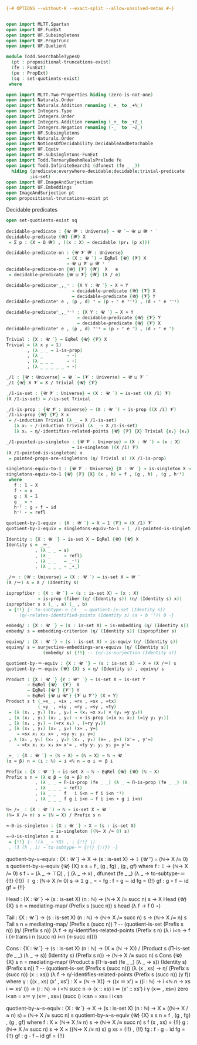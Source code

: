 ```agda
{-# OPTIONS --without-K --exact-split --allow-unsolved-metas #-}


open import MLTT.Spartan
open import UF.FunExt
open import UF.Subsingletons
open import UF.PropTrunc
open import UF.Quotient

module Todd.SearchableTypesQ
  (pt : propositional-truncations-exist)
  (fe : FunExt)
  (pe : PropExt)
  (sq : set-quotients-exist)
 where

open import MLTT.Two-Properties hiding (zero-is-not-one)
open import Naturals.Order
open import Naturals.Addition renaming (_+_ to _+ℕ_)
open import Integers.Type
open import Integers.Order
open import Integers.Addition renaming (_+_ to _+ℤ_)
open import Integers.Negation renaming (-_  to  −ℤ_)
open import UF.Subsingletons
open import Naturals.Order
open import NotionsOfDecidability.DecidableAndDetachable
open import UF.Equiv
open import UF.Subsingletons-FunExt
open import Todd.TernaryBoehmRealsPrelude fe
open import Todd.InfiniteSearch1 (dfunext (fe _ _))
  hiding (predicate;everywhere-decidable;decidable;trivial-predicate
         ;is-set)
open import UF.ImageAndSurjection
open import UF.Embeddings
open ImageAndSurjection pt
open propositional-truncations-exist pt

```

Decidable predicates

```agda
open set-quotients-exist sq
 
decidable-predicate : {𝓤 𝓦 : Universe} → 𝓤 ̇ → 𝓤 ⊔ 𝓦 ⁺ ̇
decidable-predicate {𝓤} {𝓦} X
 = Σ p ꞉ (X → Ω 𝓦) , ((x : X) → decidable (pr₁ (p x)))

decidable-predicate-on : {𝓤 𝓥 𝓦 : Universe}
                       → (X : 𝓤 ̇ ) → EqRel {𝓤} {𝓥} X
                       → 𝓤 ⊔ 𝓥 ⊔ 𝓦 ⁺ ̇
decidable-predicate-on {𝓤} {𝓥} {𝓦}  X   e
 = decidable-predicate {𝓤 ⊔ 𝓥} {𝓦} (X / e)

decidable-predicate⌜_,_⌝ : {X Y : 𝓤 ̇ } → X ≃ Y
                         → decidable-predicate {𝓤} {𝓥} X
                         → decidable-predicate {𝓤} {𝓥} Y
decidable-predicate⌜ e , (p , d) ⌝ = (p ∘ ⌜ e ⌝⁻¹) , (d ∘ ⌜ e ⌝⁻¹)

decidable-predicate⌜_,_⌝⁻¹ : {X Y : 𝓤 ̇ } → X ≃ Y
                           → decidable-predicate {𝓤} {𝓥} Y
                           → decidable-predicate {𝓤} {𝓥} X
decidable-predicate⌜ e , (p , d) ⌝⁻¹ = (p ∘ ⌜ e ⌝) , (d ∘ ⌜ e ⌝)

Trivial : {X : 𝓤 ̇ } → EqRel {𝓤} {𝓥} X
Trivial = (λ x y → 𝟙)
        , (λ _ _ → 𝟙-is-prop)
        , (λ _         → ⋆)
        , (λ _ _ _     → ⋆)
        , (λ _ _ _ _ _ → ⋆)

_/𝟙 : {𝓤 : Universe} → 𝓤 ̇ → (𝓥 : Universe) → 𝓤 ⊔ 𝓥 ̇ 
_/𝟙 {𝓤} X 𝓥 = X / Trivial {𝓤} {𝓥}

_/𝟙-is-set : {𝓤 𝓥 : Universe} → (X : 𝓤 ̇ ) → is-set ((X /𝟙) 𝓥) 
(X /𝟙-is-set) = /-is-set Trivial

_/𝟙-is-prop : {𝓤 𝓥 : Universe} → (X : 𝓤 ̇ ) → is-prop ((X /𝟙) 𝓥) 
_/𝟙-is-prop {𝓤} {𝓥} X x
 = /-induction Trivial (λ _ → X /𝟙-is-set)
   (λ x₂ → /-induction Trivial (λ _ → X /𝟙-is-set)
   (λ x₁ → η/-identifies-related-points {𝓤} {𝓥} {X} Trivial {x₁} {x₂} ⋆) x)

_/𝟙-pointed-is-singleton : {𝓤 𝓥 : Universe} → (X : 𝓤 ̇ ) → (x : X)
                         → is-singleton ((X /𝟙) 𝓥) 
(X /𝟙-pointed-is-singleton) x
 = pointed-props-are-singletons (η/ Trivial x) (X /𝟙-is-prop)

singletons-equiv-to-𝟙 : {𝓤 𝓥 : Universe} {X : 𝓤 ̇ } → is-singleton X → 𝟙 {𝓥} ≃ X
singletons-equiv-to-𝟙 {𝓤} {𝓥} {X} (x , h) = f , (g , h) , (g , h⁻¹)
 where
   f : 𝟙 → X
   f ⋆ = x
   g : X → 𝟙
   g _ = ⋆
   h⁻¹ : g ∘ f ∼ id
   h⁻¹ ⋆ = refl

quotient-by-𝟙-equiv : {X : 𝓤 ̇ } → X → 𝟙 {𝓥} ≃ (X /𝟙) 𝓥
quotient-by-𝟙-equiv = singletons-equiv-to-𝟙 ∘ (_ /𝟙-pointed-is-singleton)

Identity : {X : 𝓤 ̇ } → is-set X → EqRel {𝓤} {𝓤} X
Identity s = _＝_
           , (λ _ _ → s)
           , (λ _     → refl)
           , (λ _ _   → _⁻¹)
           , (λ _ _ _ → _∙_)

_/＝ : {𝓤 : Universe} → (X : 𝓤 ̇ ) → is-set X → 𝓤 ̇
(X /＝) s = X / (Identity s)

ispropfiber : {X : 𝓤 ̇ } → (s : is-set X) → (x : X)
            → is-prop (fiber (η/ (Identity s)) (η/ (Identity s) x))
ispropfiber s x (_ , a) (_ , b)
 = {!!} {- to-subtype-＝ (λ _ → quotient-is-set (Identity s))
     (η/-relates-identified-points (Identity s) (a ∙ b ⁻¹)) 0 -}

embedη/ : {X : 𝓤 ̇ } → (s : is-set X) → is-embedding (η/ (Identity s))
embedη/ s = embedding-criterion (η/ (Identity s)) (ispropfiber s)

equivη/ : {X : 𝓤 ̇ } → (s : is-set X) → is-equiv (η/ (Identity s))
equivη/ s = surjective-embeddings-are-equivs (η/ (Identity s))
              (embedη/ s) {!!} -- (η/-is-surjection (Identity s))

quotient-by-＝-equiv : {X : 𝓤 ̇ } → (s : is-set X) → X ≃ (X /＝) s
quotient-by-＝-equiv {𝓤} {X} s = η/ (Identity s) , equivη/ s

Product : {X : 𝓤 ̇ } {Y : 𝓤' ̇ } → is-set X → is-set Y
        → EqRel {𝓤}  {𝓥}  X
        → EqRel {𝓤'} {𝓥'} Y
        → EqRel {𝓤 ⊔ 𝓤'} {𝓥 ⊔ 𝓥'} (X × Y)
Product s t (_≈x_ , ≈ix , ≈rx , ≈sx , ≈tx)
            (_≈y_ , ≈iy , ≈ry , ≈sy , ≈ty)
 = (λ (x₁ , y₁) (x₂ , y₂) → (x₁ ≈x x₂) × (y₁ ≈y y₂))
 , (λ (x₁ , y₁) (x₂ , y₂) → ×-is-prop (≈ix x₁ x₂) (≈iy y₁ y₂))
 , (λ (x₁ , y₁) → (≈rx x₁) , (≈ry y₁))
 , (λ (x₁ , y₁) (x₂ , y₂) (x≈ , y≈)
    → ≈sx x₁ x₂ x≈ , ≈sy y₁ y₂ y≈)
 , λ (x₁ , y₁) (x₂ , y₂) (x₃ , y₃) (x≈ , y≈) (x'≈ , y'≈)
    → ≈tx x₁ x₂ x₃ x≈ x'≈ , ≈ty y₁ y₂ y₃ y≈ y'≈

_≈_ : {X : 𝓤 ̇ } → (ℕ → X) → (ℕ → X) → ℕ → 𝓤 ̇
(α ≈ β) n = (i : ℕ) → i <ℕ n → α i ＝ β i

Prefix : {X : 𝓤 ̇ } → is-set X → ℕ → EqRel {𝓤} {𝓤} (ℕ → X)
Prefix s n = (λ α β → (α ≈ β) n)
           , (λ _ _ → Π-is-prop (fe _ _) (λ _ → Π-is-prop (fe _ _) (λ _ → s)))
           , (λ _ _ _ → refl)
           , (λ _ _   f   i i<n → f i i<n ⁻¹)
           , (λ _ _ _ f g i i<n → f i i<n ∙ g i i<n)

ℕ→_/≈_ : (X : 𝓤 ̇ ) → ℕ → is-set X → 𝓤 ̇
(ℕ→ X /≈ n) s = (ℕ → X) / Prefix s n

≈-0-is-singleton : {X : 𝓤 ̇ } → X → (s : is-set X)
                 → is-singleton ((ℕ→ X /≈ 0) s)
≈-0-is-singleton x s
 = {!!} {- ((λ _ → ⊤Ω) , ∣ {!!} ∣)
 , (λ (h , i) → to-subtype-＝ {!!} {!!}) -}
```
quotient-by-≈-equiv : {X : 𝓤 ̇ } → X → (s : is-set X)
                    → 𝟙 {𝓤 ⁺} ≃ (ℕ→ X /≈ 0) s
quotient-by-≈-equiv {𝓤} {X} x s = f , (g , fg) , (g , gf)
 where
   f : 𝟙 → (ℕ→ X /≈ 0) s
   f ⋆ = (λ _ → ⊤Ω) , ∣ (λ _ → x) , dfunext (fe _ _) (λ _ → to-subtype-＝ {!!} {!!}) ∣
   g : (ℕ→ X /≈ 0) s → 𝟙
   g _ = ⋆
   fg : f ∘ g ∼ id
   fg = {!!}
   gf : g ∘ f ∼ id
   gf = {!!}

Head : {X : 𝓤 ̇ } → (s : is-set X) (n : ℕ)
     → (ℕ→ X /≈ succ n) s → X
Head {𝓤} {X} s n
 = mediating-map/ (Prefix s (succ n)) s head (λ f → f 0 ⋆)

Tail : {X : 𝓤 ̇ } → (s : is-set X) (n : ℕ)
     → (ℕ→ X /≈ succ n) s → (ℕ→ X /≈ n) s
Tail s n
 = mediating-map/ (Prefix s (succ n)) ? -- (quotient-is-set (Prefix s n))
     (η/ (Prefix s n))
     (λ f → η/-identifies-related-points (Prefix s n)
       (λ i i<n → f i (<-trans i n (succ n) i<n (<-succ n))))

Cons : {X : 𝓤 ̇ } → (s : is-set X) (n : ℕ)
     → (X × (ℕ → X)) / (Product s (Π-is-set (fe _ _) (λ _ → s))
                         (Identity s) (Prefix s n))
     → (ℕ→ X /≈ succ n) s
Cons {𝓤} {X} s n
 = mediating-map/
     (Product s (Π-is-set (fe _ _) (λ _ → s)) (Identity s) (Prefix s n))
     ? -- (quotient-is-set (Prefix s (succ n)))
     (λ (x , xs) → η/ (Prefix s (succ n)) (x :: xs))
     (λ f → η/-identifies-related-points (Prefix s (succ n))
       (γ f))
 where
   γ : {(x , xs) (x' , xs') : X × (ℕ → X)}
     → ((x ＝ x') × ((i : ℕ) → i <ℕ n → xs i ＝ xs' i))
     → (i : ℕ) → i <ℕ succ n
     → (x :: xs) i ＝ (x' :: xs') i
   γ (x＝ , xs≈) zero i<sn = x＝
   γ (x＝ , xs≈) (succ i) i<sn = xs≈ i i<sn

quotient-by-≈-s-equiv : {X : 𝓤 ̇ } → X → (s : is-set X) (n : ℕ)
                      → X × ((ℕ→ X /≈ n) s) ≃ (ℕ→ X /≈ succ n) s
quotient-by-≈-s-equiv {𝓤} {X} x s n = f , (g , fg) , (g , gf)
 where
   f : X × (ℕ→ X /≈ n) s → (ℕ→ X /≈ succ n) s
   f (x , xs) = {!!}
   g : (ℕ→ X /≈ succ n) s → X × ((ℕ→ X /≈ n) s)
   g xs = {!!} , {!!}
   fg : f ∘ g ∼ id
   fg = {!!}
   gf : g ∘ f ∼ id
   gf = {!!}
